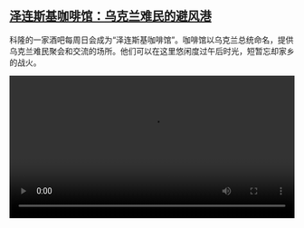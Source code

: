 <!--1664275623000-->
[泽连斯基咖啡馆：乌克兰难民的避风港](https://www.dw.com/zh/%E6%B3%BD%E8%BF%9E%E6%96%AF%E5%9F%BA%E5%92%96%E5%95%A1%E9%A6%86%EF%BC%9A%E4%B9%8C%E5%85%8B%E5%85%B0%E9%9A%BE%E6%B0%91%E7%9A%84%E9%81%BF%E9%A3%8E%E6%B8%AF/a-63252900)
------

<p>科隆的一家酒吧每周日会成为“泽连斯基咖啡馆”。咖啡馆以乌克兰总统命名，提供乌克兰难民聚会和交流的场所。他们可以在这里悠闲度过午后时光，短暂忘却家乡的战火。</small></p><video src="https://tvdownloaddw-a.akamaihd.net/dwtv_video/flv/vdt_zh/2022/bchi220927_001_cafezelenskyy_01r_AVC_1280x720.mp4" controls style="width:100%"></video>
